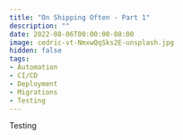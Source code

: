 ```yaml
---
title: "On Shipping Often - Part 1"
description: ""
date: 2022-08-06T00:00:00-08:00
image: cedric-vt-NmxwQqSks2E-unsplash.jpg
hidden: false
tags:
- Automation
- CI/CD
- Deployment 
- Migrations
- Testing
---
```


Testing